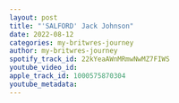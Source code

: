```yaml
---
layout: post
title: "'SALFORD' Jack Johnson"
date: 2022-08-12
categories: my-britwres-journey
author: my-britwres-journey
spotify_track_id: 22kYeaAWnMRmwNwMZ7FIWS
youtube_video_id: 
apple_track_id: 1000575870304
youtube_metadata: 
---
```

